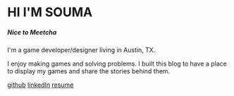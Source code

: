 # HI I'M SOUMA

##### *Nice to Meetcha*

I'm a game developer/designer living in Austin, TX.

I enjoy making games and solving problems. I built this blog to have a place to display my games and share the stories behind them.

[github](https://github.com/soumam)
[linkedIn](https://www.linkedin.com/in/souma-mondal-a8aab749/)
[resume](https://resume.creddle.io/embed/bxpncg3nhc6)
